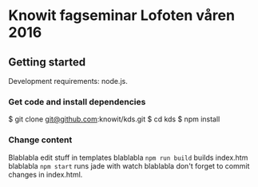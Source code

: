 # Knowit fagseminar Lofoten våren 2016

## Getting started

Development requirements: node.js.

### Get code and install dependencies

$ git clone git@github.com:knowit/kds.git
$ cd kds
$ npm install

### Change content

Blablabla edit stuff in templates
blablabla `npm run build` builds index.htm
blablabla `npm start` runs jade with watch
blablabla don't forget to commit changes in index.html.

